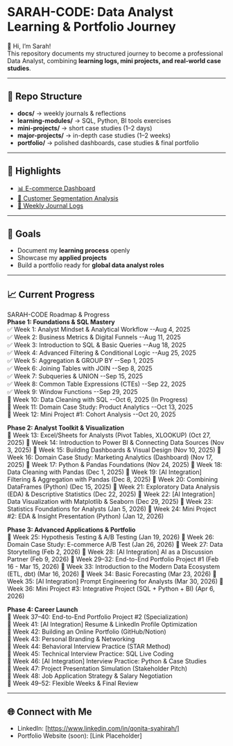 # SARAH-CODE: Data Analyst Learning & Portfolio Journey

👋 Hi, I’m Sarah!  
This repository documents my structured journey to become a professional Data Analyst, combining **learning logs, mini projects, and real-world case studies**.  

---

## 📂 Repo Structure
- **docs/** → weekly journals & reflections  
- **learning-modules/** → SQL, Python, BI tools exercises  
- **mini-projects/** → short case studies (1–2 days)  
- **major-projects/** → in-depth case studies (1–2 weeks)  
- **portfolio/** → polished dashboards, case studies & final portfolio  

---

## 🚀 Highlights
- [📊 E-commerce Dashboard](major-projects/ecommerce_dashboard/)  
- [👥 Customer Segmentation Analysis](mini-projects/customer_segmentation/)  
- [📝 Weekly Journal Logs](docs/weekly-journal/)  

---

## 🎯 Goals
- Document my **learning process** openly  
- Showcase my **applied projects**  
- Build a portfolio ready for **global data analyst roles**  

---

## 📈 Current Progress
SARAH-CODE Roadmap & Progress  
**Phase 1: Foundations & SQL Mastery**  
✅ Week 1: Analyst Mindset & Analytical Workflow --Aug 4, 2025  
✅ Week 2: Business Metrics & Digital Funnels --Aug 11, 2025  
✅ Week 3: Introduction to SQL & Basic Queries --Aug 18, 2025  
✅ Week 4: Advanced Filtering & Conditional Logic --Aug 25, 2025  
✅ Week 5: Aggregation & GROUP BY --Sep 1, 2025  
✅ Week 6: Joining Tables with JOIN --Sep 8, 2025  
✅ Week 7: Subqueries & UNION --Sep 15, 2025  
✅ Week 8: Common Table Expressions (CTEs) --Sep 22, 2025  
✅ Week 9: Window Functions --Sep 29, 2025  
🔁 Week 10: Data Cleaning with SQL --Oct 6, 2025 (In Progress)  
📌 Week 11: Domain Case Study: Product Analytics --Oct 13, 2025  
📌 Week 12: Mini Project #1: Cohort Analysis --Oct 20, 2025 

**Phase 2: Analyst Toolkit & Visualization**  
📌 Week 13: Excel/Sheets for Analysts (Pivot Tables, XLOOKUP) (Oct 27, 2025)
📌 Week 14: Introduction to Power BI & Connecting Data Sources (Nov 3, 2025)
📌 Week 15: Building Dashboards & Visual Design (Nov 10, 2025)
📌 Week 16: Domain Case Study: Marketing Analytics (Dashboard) (Nov 17, 2025)
📌 Week 17: Python & Pandas Foundations (Nov 24, 2025)
📌 Week 18: Data Cleaning with Pandas (Dec 1, 2025)
📌 Week 19: [AI Integration] Filtering & Aggregation with Pandas (Dec 8, 2025)
📌 Week 20: Combining DataFrames (Python) (Dec 15, 2025)
📌 Week 21: Exploratory Data Analysis (EDA) & Descriptive Statistics (Dec 22, 2025)
📌 Week 22: [AI Integration] Data Visualization with Matplotlib & Seaborn (Dec 29, 2025)
📌 Week 23: Statistics Foundations for Analysts (Jan 5, 2026)
📌 Week 24: Mini Project #2: EDA & Insight Presentation (Python) (Jan 12, 2026) 

**Phase 3: Advanced Applications & Portfolio**  
📌 Week 25: Hypothesis Testing & A/B Testing (Jan 19, 2026)
📌 Week 26: Domain Case Study: E-commerce A/B Test (Jan 26, 2026)
📌 Week 27: Data Storytelling (Feb 2, 2026)
📌 Week 28: [AI Integration] AI as a Discussion Partner (Feb 9, 2026)
📌 Week 29–32: End-to-End Portfolio Project #1 (Feb 16 - Mar 15, 2026)
📌 Week 33: Introduction to the Modern Data Ecosystem (ETL, dbt) (Mar 16, 2026)
📌 Week 34: Basic Forecasting (Mar 23, 2026)
📌 Week 35: [AI Integration] Prompt Engineering for Analysts (Mar 30, 2026)
📌 Week 36: Mini Project #3: Integrative Project (SQL + Python + BI) (Apr 6, 2026)  

**Phase 4: Career Launch**  
📌 Week 37–40: End-to-End Portfolio Project #2 (Specialization)  
📌 Week 41: [AI Integration] Resume & LinkedIn Profile Optimization  
📌 Week 42: Building an Online Portfolio (GitHub/Notion)  
📌 Week 43: Personal Branding & Networking  
📌 Week 44: Behavioral Interview Practice (STAR Method)  
📌 Week 45: Technical Interview Practice: SQL Live Coding  
📌 Week 46: [AI Integration] Interview Practice: Python & Case Studies  
📌 Week 47: Project Presentation Simulation (Stakeholder Pitch)  
📌 Week 48: Job Application Strategy & Salary Negotiation  
📌 Week 49–52: Flexible Weeks & Final Review  

---

## 🌐 Connect with Me
- LinkedIn: [https://www.linkedin.com/in/qonita-syahirah/]  
- Portfolio Website (soon): [Link Placeholder]
